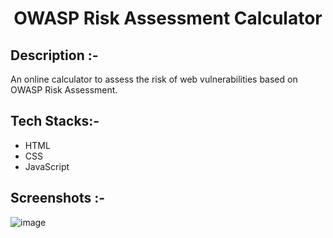 # <p align="center"> OWASP Risk Assessment Calculator</p>

## Description :-

An online calculator to assess the risk of web vulnerabilities based on OWASP Risk Assessment.

## Tech Stacks:-

- HTML
- CSS
- JavaScript

## Screenshots :-

![image](https://github.com/Rakesh9100/CalcDiverse/assets/142833275/802bc596-b90d-469b-bb6b-fbecb6ac52df)
